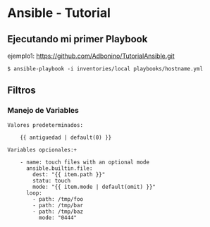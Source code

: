 # Ansible - Tutorial


## Ejecutando mi primer Playbook
ejemplo1:
https://github.com/Adbonino/TutorialAnsible.git

```
$ ansible-playbook -i inventories/local playbooks/hostname.yml
```

## Filtros

### Manejo de Variables

    Valores predeterminados:

        {{ antiguedad | default(0) }}

    Variables opcionales:+

        - name: touch files with an optional mode
          ansible.builtin.file:
            dest: "{{ item.path }}"
            statu: touch
            mode: "{{ item.mode | default(omit) }}"
          loop:
            - path: /tmp/foo
            - path: /tmp/bar
            - path: /tmp/baz
              mode: "0444"